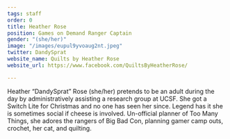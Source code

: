 ```yaml
---
tags: staff
order: 0
title: Heather Rose
position: Games on Demand Ranger Captain
gender: "(she/her)"
image: "/images/eupul9yvoaug2nt.jpeg"
twitter: DandySprat
website_name: Quilts by Heather Rose
website_url: https://www.facebook.com/QuiltsByHeatherRose/

---
```

Heather “DandySprat” Rose (she/her) pretends to be an adult during the day by administratively assisting a research group at UCSF. She got a Switch Lite for Christmas and no one has seen her since. Legend has it she is sometimes social if cheese is involved. Un-official planner of Too Many Things, she adores the rangers of Big Bad Con, planning gamer camp outs, crochet, her cat, and quilting.